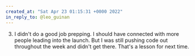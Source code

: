 ```yaml
---
created_at: "Sat Apr 23 01:15:31 +0000 2022"
in_reply_to: @leo_guinan
---
```


3. I didn't do a good job prepping. I should have connected with more people leading into the launch. But I was still pushing code out throughout the week and didn't get there. That's a lesson for next time.